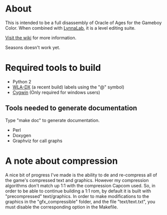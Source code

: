 # About

This is intended to be a full disassembly of Oracle of Ages for the Gameboy
Color. When combined with [LynnaLab](https://github.com/drenn1/lynnalab), it is 
a level editing suite.

[Visit the wiki](http://wiki.zeldahacking.net) for more information.

Seasons doesn't work yet.

# Required tools to build

* Python 2
* [WLA-DX](https://github.com/vhelin/wla-dx) (a recent build)
  labels using the "@" symbol)
* [Cygwin](http://cygwin.com/install.html) (Only required for windows users)

## Tools needed to generate documentation

Type "make doc" to generate documentation.

* Perl
* Doxygen
* Graphviz for call graphs

# A note about compression

A nice bit of progress I've made is the ability to de and re-compress all of the 
game's compressed text and graphics. However my compression algorithms don't 
match up 1:1 with the compression Capcom used. So, in order to be able to 
continue building a 1:1 rom, by default it is built with "precompressed" 
text/graphics. In order to make modifications to the graphics in the 
"gfx\_compressible" folder, and the file "text/text.txt", you must disable the 
corresponding option in the Makefile.
